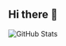 ## Hi there 👋

![GitHub Stats](https://github-readme-stats.vercel.app/api/top-langs/?username=NadChern&theme=cobalt&show_icons=true&hide_border=true&layout=compact)

<!--
**NadChern/NadChern** is a ✨ _special_ ✨ repository because its `README.md` (this file) appears on your GitHub profile.

Here are some ideas to get you started:

- 🔭 I’m currently working on ...
- 🌱 I’m currently learning ...
- 👯 I’m looking to collaborate on ...
- 🤔 I’m looking for help with ...
- 💬 Ask me about ...
- 📫 How to reach me: ...
- 😄 Pronouns: ...
- ⚡ Fun fact: ...
-->
